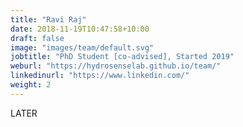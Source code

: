 ```yaml
---
title: "Ravi Raj"
date: 2018-11-19T10:47:58+10:00
draft: false
image: "images/team/default.svg"
jobtitle: "PhD Student [co-advised], Started 2019"
weburl: "https://hydrosenselab.github.io/team/"
linkedinurl: "https://www.linkedin.com/"
weight: 2
---
```


LATER

